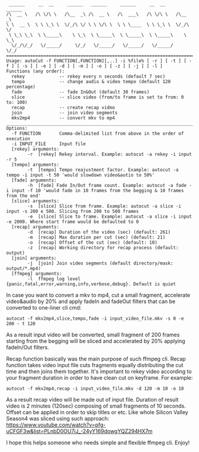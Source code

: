 ```
 ______     __  __     ______   ______     ______     __  __     ______
/\  __ \   /\ \/\ \   /\__  _\ /\  __ \   /\  ___\   /\ \/\ \   /\__  _\
\ \  __ \  \ \ \_\ \  \/_/\ \/ \ \ \/\ \  \ \ \____  \ \ \_\ \  \/_/\ \/
 \ \_\ \_\  \ \_____\    \ \_\  \ \_____\  \ \_____\  \ \_____\    \ \_\
  \/_/\/_/   \/_____/     \/_/   \/_____/   \/_____/   \/_____/     \/_/
=======================================================================================================================================================================
Usage: autoCut -f FUNCTION[,FUNCTION][,..] -i %file% [ -r ] [ -t ] [ -f ] [ -s ] [ -e ] [ -d ] [ -m ] [ -o ] [ -z ] [ -j ] [ -l ]
Functions (any order):
  rekey             -- rekey every n seconds (default 7 sec)
  tempo             -- change audio & video tempo (default 120 percentage)
  fade              -- fade In&Out (default 30 frames)
  slice             -- slice video (from/to frame is set to from: 0 to: 100)
  recap             -- create recap video
  join              -- join video segments
  mkv2mp4           -- convert mkv to mp4
_______________________________________________________________________________________________________________________________________________________________________
Options:
  -f FUNCTION       Comma-delimited list from above in the order of execution
  -i INPUT_FILE     Input file
  [rekey] arguments:
        -r  [rekey] Rekey interval. Example: autocut -a rekey -i input -r 5
  [tempo] arguments:
        -t  [tempo] Tempo reajustment factor. Example: autocut -a tempo -i input -t 50 'would slowdown video&autio to 50%'
  [fade] arguments:
        -h  [fade] Fade In/Out frame count. Example: autocut -a fade -i input -f 10 'would fade in 10 frames from the begging & 10 frames from the end'
  [slice] arguments:
        -s  [slice] Slice from frame. Example: autocut -a slice -i input -s 200 e 500. Slicing from 200 to 500 frames
        -e  [slice] Slice to frame. Example: autocut -a slice -i input -e 2000. Where start frame would be defaulted to 0
  [recap] arguments:
        -d  [recap] Duration of the video (sec) (default: 261)
        -m  [recap] Max duration per cut (sec) (default: 21)
        -o  [recap] Offset of the cut (sec) (default: 10)
        -z  [recap] Working directory for recap process (default: output)
  [join] arguments:
        -j  [join] Join video segments (default directory/mask: output/*.mp4)
  [ffmpeg] arguments:
        -l  ffmpeg log level {panic,fatal,error,warning,info,verbose,debug}. Default is quiet

```

In case you want to convert a mkv to mp4, cut a small fragment, accelerate video&audio by 20% and apply fadeIn and fadeOut filters that can be converted to one-liner cli cmd:
```
autocut -f mkv2mp4,slice,tempo,fade -i input_video_file.mkv -s 0 -e 200 - t 120
```

As a result input video will be converted, small fragment of 200 frames starting from the begging will be sliced and accelerated by 20% applying fadeIn/Out filters.

Recap function basically was the main purpose of such ffmpeg cli. Recap function takes video input file cuts fragments equally distributing the cut time and then joins them together.
It's important to rekey video according to your fragment duration in order to have clean cut on keyframe. For example:
```
autocut -f mkv2mp4,recap -i input_video_file.mkv -d 120 -m 10 -o 10
```

As a result recap video will be made out of input file. Duration of result video is 2 minutes (120sec) composing of small fragments of 10 seconds. Offset can be applied in order to skip titles or etc.
Like whole Silicon Valley Season4 was sliced using such approach: https://www.youtube.com/watch?v=pfg-uCFGF3w&list=PLnbD0OU7iJ_-24yY169dowgYQZ294HX7m

I hope this helps someone who needs simple and flexible ffmpeg cli.
Enjoy!
